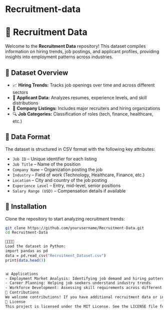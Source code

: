 # Recruitment-data
# 🏢 Recruitment Data

Welcome to the **Recruitment Data** repository! This dataset compiles information on hiring trends, job postings, and applicant profiles, providing insights into employment patterns across industries.

## 📌 Dataset Overview
- 📈 **Hiring Trends:** Tracks job openings over time and across different sectors  
- 🎯 **Applicant Data:** Analyzes resumes, experience levels, and skill distributions  
- 💼 **Company Listings:** Includes major recruiters and hiring organizations  
- 🔍 **Job Categories:** Classification of roles (tech, finance, healthcare, etc.)  

## 📂 Data Format
The dataset is structured in CSV format with the following key attributes:
- `Job ID` – Unique identifier for each listing  
- `Job Title` – Name of the position  
- `Company Name` – Organization posting the job  
- `Industry` – Field of work (Technology, Healthcare, Finance, etc.)  
- `Location` – City and country of the job posting  
- `Experience Level` – Entry, mid-level, senior positions  
- `Salary Range (USD)` – Compensation details if available  

## 🔧 Installation
Clone the repository to start analyzing recruitment trends:
```bash
git clone https://github.com/yourusername/Recruitment-Data.git
cd Recruitment-Data


Load the dataset in Python:
import pandas as pd
data = pd.read_csv("Recruitment_Dataset.csv")
print(data.head())


📊 Applications
- Employment Market Analysis: Identifying job demand and hiring patterns
- Career Planning: Helping job seekers understand industry trends
- Workforce Development: Assessing skill requirements across different roles
🤝 Contributions
We welcome contributions! If you have additional recruitment data or insights, feel free to submit a pull request.
📜 License
This project is licensed under the MIT License. See the LICENSE file for details.


